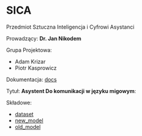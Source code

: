 # SICA
Przedmiot Sztuczna Inteligencja i Cyfrowi Asystanci

Prowadzący: **Dr. Jan Nikodem**

Grupa Projektowa:
* Adam Krizar
* Piotr Kasprowicz

Dokumentacja: [docs](https://docs.google.com/document/d/1ANmFxwJL81YjVMFLh1GcP5h_19QQ1foISYbEl5_KeBY/edit?usp=sharing)

Tytuł: **Asystent Do komunikacji w języku migowym**:

Składowe:
* [dataset](https://github.com/AdamStudies-PWR/SICA/tree/dataset)
* [new_model](https://github.com/AdamStudies-PWR/SICA/tree/new_model)
* [old_model](https://github.com/AdamStudies-PWR/SICA/tree/old_model)

